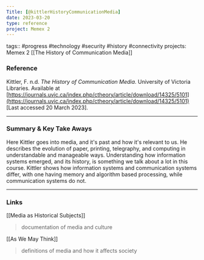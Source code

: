 ```yaml
---
Title: [@kittlerHistoryCommunicationMedia]
date: 2023-03-20
type: reference
project: Memex 2
---
```


tags:: #progress #technology #security #history #connectivity 
projects: Memex 2
[[The History of Communication Media]]

### Reference 

Kittler, F. n.d. _The History of Communication Media_. University of Victoria Libraries. Available at [https://journals.uvic.ca/index.php/ctheory/article/download/14325/5101](https://journals.uvic.ca/index.php/ctheory/article/download/14325/5101) [Last accessed 20 March 2023].


---

### Summary & Key Take Aways

Here Kittler goes into media, and it's past and how it's relevant to us. He describes the evolution of paper, printing, telegraphy, and computing in understandable and manageable ways. Understanding how information systems emerged, and its history, is something we talk about a lot in this course. Kittler shows how information systems and communication systems differ, with one having memory and algorithm based processing, while communication systems do not.

--- 

### Links
[[Media as Historical Subjects]]
> documentation of media and culture

[[As We May Think]]
> definitions of media and how it affects society